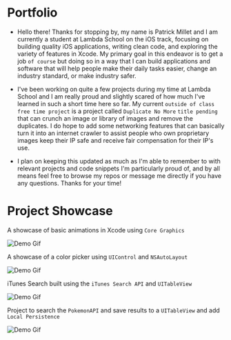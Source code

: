 # Portfolio

* Hello there! Thanks for stopping by, my name is Patrick Millet and I am currently a student at Lambda School on the iOS track, focusing on building quality iOS applications, writing clean code, and exploring the variety of features in Xcode. My primary goal in this endeavor is to get a job `of course` but doing so in a way that I can build applications and software that will help people make their daily tasks easier, change an industry standard, or make industry safer. 


* I've been working on quite a few projects during my time at Lambda School and I am really proud and slightly scared of how much I've learned in such a short time here so far. My current `outside of class free time project` is a project called `Duplicate No More` `title pending` that can crunch an image or library of images and remove the duplicates. I do hope to add some networking features that can basically turn it into an internet crawler to assist people who own proprietary images keep their IP safe and receive fair compensation for their IP's use. 


* I plan on keeping this updated as much as I'm able to remember to with relevant projects and code snippets I'm particularly proud of, and by all means feel free to browse my repos or message me directly if you have any questions. Thanks for your time! 

# Project Showcase

A showcase of basic animations in Xcode using `Core Graphics`

![Demo Gif](https://raw.githubusercontent.com/Patrickm79/Portfolio/blob/master/Media.xcassets/Color%20Picker.gif)

A showcase of a color picker using `UIControl` and `NSAutoLayout`

![Demo Gif](https://giphy.com/gifs/UtDQcNpbaOU1M8whZ3)

iTunes Search built using the `iTunes Search API` and `UITableView`

![Demo Gif](https://giphy.com/gifs/jp1oBE6Ec2zknA3msq)

Project to search the `PokemonAPI`  and save results to a `UITableView` and add `Local Persistence` 

![Demo Gif](https://giphy.com/gifs/iDmnuGfxDlDn3rEVqT)

